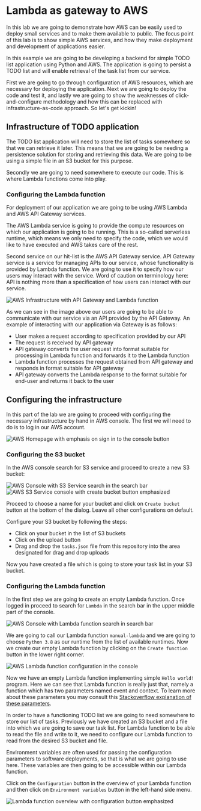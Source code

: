 # Lambda as gateway to AWS

In this lab we are going to demonstrate how AWS can be easily used to deploy 
small services and to make them available to public. The focus point of this
lab is to show simple AWS services, and how they make deployment and development
of applications easier.

In this example we are going to be developing a backend for simple TODO list 
application using Python and AWS. The application is going to persist a TODO 
list and will enable retrieval of the task list from our service. 

First we are going to go through configuration of AWS resources, which are 
necessary for deploying the application. Next we are going to deploy the 
code and test it, and lastly we are going to show the weaknesses of 
click-and-configure methodology and how this can be replaced with
infrastructure-as-code approach. So let's get kickin!

## Infrastructure of TODO application

The TODO list application will need to store the list of tasks somewhere so
that we can retrieve it later. This means that we are going to be needing a
persistence solution for storing and retrieving this data. We are going
to be using a simple file in an S3 bucket for this purpose.

Secondly we are going to need somewhere to execute our code. This is
where Lambda functions come into play.

### Configuring the Lambda function

For deployment of our application we are going to be using AWS Lambda
and AWS API Gateway services.

The AWS Lambda service is going to  provide the compute resources on which
our application is going to be running. This is a so-called serverless runtime,
which means we only need to specify the code, which we would like to have executed
and AWS takes care of the rest.

Second service on our hit-list is the AWS API Gateway service. API Gateway service
is a service for managing APIs to our service, whose functionality is provided
by Lambda function. We are going to use it to specify how our users may interact
with the service. Word of caution on terminology here: API is nothing more than
a specification of how users can interact with our service.

![AWS Infrastructure with API Gateway and Lambda function](img/LambdaInfraGraph.png)

As we can see in the image above our users are going to be able to communicate with
our service via an API provided by the API Gateway. An example of interacting
with our application via Gateway is as follows:

- User makes a request according to specification provided by our API
- The request is received by API gateway
- API gateway converts the user request into format suitable for processing in 
  Lambda function and forwards it to the Lambda function
- Lambda function processes the request obtained from API gateway and responds
  in format suitable for API gateway
- API gateway converts the Lambda response to the format suitable for end-user and
  returns it back to the user
  
## Configuring the infrastructure

In this part of the lab we are going to proceed with configuring the necessary 
infrastructure by hand in AWS console. The first we will need to do is to
log in our AWS account.

![AWS Homepage with emphasis on sign in to the console button](img/AWSHomePageSignInBoxed.png)


### Configuring the S3 bucket

In the AWS console search for S3 service and proceed to create a new S3 bucket:

![AWS Console with S3 Service search in the search bar](img/AwsSeachS3Service.png)
![AWS S3 Service console with create bucket button emphasized](img/AwsS3CreateBucketEmphasized.png)

Proceed to choose a name for your bucket and click on `Create bucket` button at
the bottom of the dialog. Leave all other configurations on default. 

Configure your S3 bucket by following the steps:
- Click on your bucket in the list of S3 buckets
- Click on the upload button 
- Drag and drop the `tasks.json` file from this repository into the area
  designated for drag and drop uploads
  
Now you have created a file which is going to store your task list in your
S3 bucket.

### Configuring the Lambda function

In the first step we are going to create an empty Lambda function. Once logged in
proceed to search for `Lambda` in the search bar in the upper middle part of the
console.

![AWS Console with Lambda function search in search bar](img/AwsSearchLambdaService.png)

We are going to call our Lambda function `manual-lambda` and we are going to choose
`Python 3.8` as our runtime from the list of available runtimes. Now we create
our empty Lambda function by clicking on the `Create function` button in the
lower right corner.

![AWS Lambda function configuration in the console](img/LambdaFunctionConsoleConfiguration.png)

Now we have an empty Lambda function implementing simple `Hello world!` program.
Here we can see that Lambda function is really just that, namely a function 
which has two parameters named event and context. To learn more about these 
parameters you may consult this
[Stackoverflow explanation of these parameters][SO Event and Context].

In order to have a functioning TODO list we are going to need somewhere to store
our list of tasks. Previously we have created an S3 bucket and a file
into which we are going to save our task list. For Lambda function
to be able to read the file and write to it, we need to configure our Lambda
function to read from the desired S3 bucket and file.

Environment variables are often used for passing the configuration parameters
to software deployments, so that is what we are going to use here. These variables
are then going to be accessible within our Lambda function. 

Click on the `Configuration` button in the overview of your Lambda function and then
click on `Environment variables` button in the left-hand side menu.

![Lambda function overview with configuration button emphasized](img/LambdaFunctionOverviewConfigurationEmphasized.png)


[SO Event and Context]: https://stackoverflow.com/questions/53936773/what-are-event-and-context-in-function-call-in-aws-lambda#:~:text=When%20Lambda%20runs%20your%20function,input%20to%20a%20regular%20function.